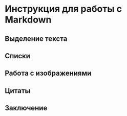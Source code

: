 # Инструкция для работы с Markdown

## Выделение текста

## Списки

## Работа с изображениями

## Цитаты

## Заключение

